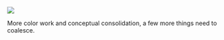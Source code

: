 ![](https://db-feed.s3.amazonaws.com/legacy/Screen_Shot_2018_10_04_at_12_32_33_PM-1538671635555.png)

More color work and conceptual consolidation, a few more things need to coalesce.

